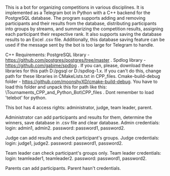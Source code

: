This is a bot for organizing competitions in various disciplines. It is implemented as a Telegram bot in Python with a C++ backend for the PostgreSQL database.
The program supports adding and removing participants and their results from the database, distributing participants into groups by streams, and summarizing the competition results, assigning each participant their respective rank.
It also supports saving the database results to an Excel .csv file. Additionally, this database saving feature can be used if the message sent by the bot is too large for Telegram to handle.

C++ Requirements: 
PostgreSQL library - https://github.com/postgres/postgres/tree/master .
Spdlog library - https://github.com/gabime/spdlog .
If you can, please, download these libraries for this path D:/pgsql or D:/spdlog-1.x. If you can't do this, change path for these libraries in CMakeLists.txt in CPP_files.
Cmake-build-debug folder - https://github.com/moonshyXD/cmake-build-debug. You have to load this folder and unpack this for path like this: \Tournaments_CPP_and_Python_Bot\CPP_files .
Dont remember to load 'telebot' for python.


This bot has 4 access rights: administrator, judge, team leader, parent.

Administrator can add participants and results for them, determine the winners, save database in .csv file and clear database.
Admin credentials: 
login: admin1, admin2.
password: password1, password2.

Judge can add results and check participant's groups.
Judge credentials: 
login: judge1, judge2.
password: password1, password2.

Team leader can check participant's groups only.
Team leader credentials: 
login: teamleader1, teamleader2.
password: password1, password2.

Parents can add participants.
Parent hasn't credentials.
